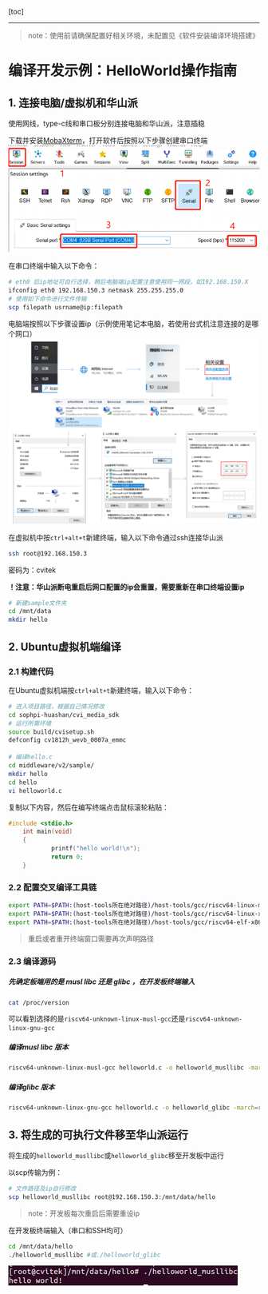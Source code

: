 [toc]

---
<div STYLE="page-break-after: always;"></div>

> note：使用前请确保配置好相关环境，未配置见《软件安装编译环境搭建》



# 编译开发示例：HelloWorld操作指南

## 1. 连接电脑/虚拟机和华山派

使用网线，type-c线和串口板分别连接电脑和华山派，注意插稳

下载并安装[MobaXterm](https://mobaxterm.mobatek.net/download-home-edition.html)，打开软件后按照以下步骤创建串口终端
![image-20221012150836989](../assert/开发指南-3.编译开发示例_HelloWorld/196351211-b8efd466-b799-4e68-8095-74e45a02beb8.png)

在串口终端中输入以下命令：

```sh
# eth0 后ip地址可自行选择，稍后电脑端ip配置注意使用同一网段，如192.168.150.X
ifconfig eth0 192.168.150.3 netmask 255.255.255.0
# 使用如下命令进行文件传输
scp filepath usrname@ip:filepath
```

电脑端按照以下步骤设置ip（示例使用笔记本电脑，若使用台式机注意连接的是哪个网口）
![image-20220921145139339](../assert/开发指南-3.编译开发示例_HelloWorld/196351325-813cb38b-61de-407c-95f8-07b057e22a9a.png)

在虚拟机中按`ctrl+alt+t`新建终端，输入以下命令通过ssh连接华山派

```sh
ssh root@192.168.150.3
```

密码为：cvitek

**！注意：华山派断电重启后网口配置的ip会重置，需要重新在串口终端设置ip**

```sh
# 新建sample文件夹
cd /mnt/data
mkdir hello
```

<div STYLE="page-break-after: always;"></div>

## 2. Ubuntu虚拟机端编译

### 	2.1 构建代码

在Ubuntu虚拟机端按`ctrl+alt+t`新建终端，输入以下命令：

```sh
# 进入项目路径，根据自己情况修改
cd sophpi-huashan/cvi_media_sdk
# 运行所需环境
source build/cvisetup.sh
defconfig cv1812h_wevb_0007a_emmc

# 编译hello.c
cd middleware/v2/sample/
mkdir hello
cd hello
vi helloworld.c
```

复制以下内容，然后在编写终端点击鼠标滚轮粘贴：

```c
#include <stdio.h>
    int main(void)
    {
            printf("hello world!\n");
            return 0;
    }
```

### 	2.2 配置交叉编译工具链

```sh
export PATH=$PATH:(host-tools所在绝对路径)/host-tools/gcc/riscv64-linux-musl-x86_64/bin
export PATH=$PATH:(host-tools所在绝对路径)/host-tools/gcc/riscv64-linux-x86_64/bin
export PATH=$PATH:(host-tools所在绝对路径)/host-tools/gcc/riscv64-elf-x86_64/bin
```

> 重启或者重开终端窗口需要再次声明路径

### 	2.3 编译源码

##### 先确定板端用的是 musl libc 还是 glibc ，在开发板终端输入

```sh
cat /proc/version
```

可以看到选择的是`riscv64-unknown-linux-musl-gcc`还是`riscv64-unknown-linux-gnu-gcc`

<div STYLE="page-break-after: always;"></div>

##### 编译musl libc 版本

```sh
riscv64-unknown-linux-musl-gcc helloworld.c -o helloworld_musllibc -march=rv64imafdcvxthead -mcmodel=medany -mabi=lp64d
```

##### 编译glibc 版本

```sh
riscv64-unknown-linux-gnu-gcc helloworld.c -o helloworld_glibc -march=rv64imafdcvxthead -mcmodel=medany -mabi=lp64dv
```





## 3. 将生成的可执行文件移至华山派运行

将生成的`helloworld_musllibc`或`helloworld_glibc`移至开发板中运行

以scp传输为例：

```sh
# 文件路径及ip自行修改
scp helloworld_musllibc root@192.168.150.3:/mnt/data/hello
```

> note：开发板每次重启后需要重设ip

在开发板终端输入（串口和SSH均可）

```sh
cd /mnt/data/hello
./helloworld_musllibc #或./helloworld_glibc
```

![image-20221212130924191](../assert/开发指南-3.编译开发示例_HelloWorld/image-20221212130924191.png) 
